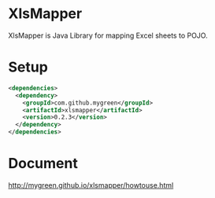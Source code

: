 
# XlsMapper

XlsMapper is Java Library for mapping Excel sheets to POJO.

# Setup

```xml
<dependencies>
  <dependency>
    <groupId>com.github.mygreen</groupId>
    <artifactId>xlsmapper</artifactId>
    <version>0.2.3</version>
  </dependency>
</dependencies>
```

# Document
http://mygreen.github.io/xlsmapper/howtouse.html

